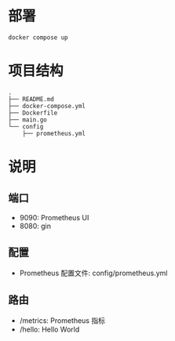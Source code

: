 # 部署
```shell
docker compose up
```

# 项目结构
```
.
├── README.md
├── docker-compose.yml
├── Dockerfile
├── main.go
└── config
    ├── prometheus.yml
```

# 说明
## 端口
- 9090: Prometheus UI
- 8080: gin

## 配置
- Prometheus 配置文件: config/prometheus.yml

## 路由
- /metrics: Prometheus 指标
- /hello: Hello World